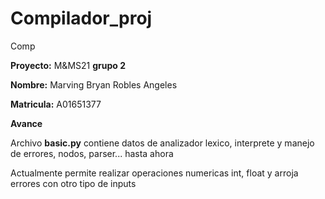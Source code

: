 # Compilador_proj
Comp


**Proyecto:**  M&MS21 **grupo 2**

**Nombre:** Marving Bryan Robles Angeles

**Matricula:** A01651377

**Avance** 

Archivo **basic.py** contiene datos de analizador lexico, interprete y manejo de errores, nodos, parser... hasta ahora 

Actualmente permite realizar operaciones numericas int, float y arroja errores con otro tipo de inputs

